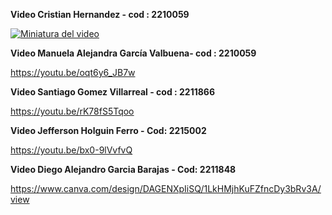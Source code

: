 

**Video Cristian Hernandez - cod : 2210059**


[![Miniatura del video](https://drive.google.com/thumbnail?id=12awWIbd7BuQ8WPWMjMrbBO_WzG8DSNaA)](https://drive.google.com/file/d/12awWIbd7BuQ8WPWMjMrbBO_WzG8DSNaA)



**Video Manuela Alejandra García Valbuena- cod : 2210059**


https://youtu.be/oqt6y6_JB7w

**Video Santiago Gomez Villarreal - cod : 2211866**

https://youtu.be/rK78fS5Tqoo


**Video Jefferson Holguin Ferro - Cod: 2215002**

https://youtu.be/bx0-9lVvfvQ

**Video Diego Alejandro Garcia Barajas - Cod: 2211848**

https://www.canva.com/design/DAGENXpIiSQ/1LkHMjhKuFZfncDy3bRv3A/view
